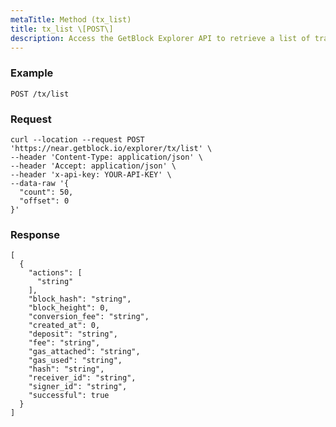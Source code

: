 ```yaml
---
metaTitle: Method (tx_list)
title: tx_list \[POST\]
description: Access the GetBlock Explorer API to retrieve a list of transactions. Leverage blockchain data for your applications seamlessly and efficiently.
---
```


### Example

```POST /tx/list```

### Request

```
curl --location --request POST 'https://near.getblock.io/explorer/tx/list' \
--header 'Content-Type: application/json' \
--header 'Accept: application/json' \
--header 'x-api-key: YOUR-API-KEY' \
--data-raw '{
  "count": 50,
  "offset": 0
}'
```

### Response

```
[
  {
    "actions": [
      "string"
    ],
    "block_hash": "string",
    "block_height": 0,
    "conversion_fee": "string",
    "created_at": 0,
    "deposit": "string",
    "fee": "string",
    "gas_attached": "string",
    "gas_used": "string",
    "hash": "string",
    "receiver_id": "string",
    "signer_id": "string",
    "successful": true
  }
]
```
